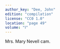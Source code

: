 ```yaml
---
author_key: "Dee, John"
edition: "compilation"
license: "CC0 1.0"
location: "page 49"
volume: "Ⅰ"
---
```

Mrs. Mary Nevell cam.
